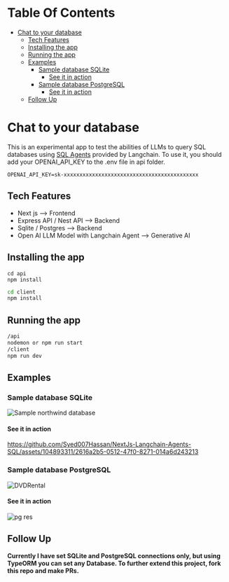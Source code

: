 # Table Of Contents

- [Chat to your database](#chat-to-your-database)
  * [Tech Features](#tech-features)
  * [Installing the app](#installing-the-app)
  * [Running the app](#running-the-app)
  * [Examples](#examples)
    + [Sample database SQLite](#sample-database-sqlite)
      - [See it in action](#see-it-in-action)
    + [Sample database PostgreSQL](#sample-database-postgresql)
      - [See it in action](#see-it-in-action-1)
  * [Follow Up](#follow-up)

# Chat to your database

This is an experimental app to test the abilities of LLMs to query SQL databases using [SQL Agents](https://github.com/Syed007Hassan/Langchain) provided by Langchain.
To use it, you should add your OPENAI_API_KEY to the .env file in api folder.

```
OPENAI_API_KEY=sk-xxxxxxxxxxxxxxxxxxxxxxxxxxxxxxxxxxxxxxxxxxx
```

## Tech Features
  * Next js --> Frontend
  * Express API / Nest API --> Backend
  * Sqlite / Postgres --> Backend
  * Open AI LLM Model with Langchain Agent  --> Generative AI

## Installing the app

```bash!
cd api
npm install
```

```bash
cd client
npm install
```

## Running the app

```bash
/api
nodemon or npm run start
/client
npm run dev
```
## Examples 

### Sample database SQLite
![Sample northwind database](https://user-images.githubusercontent.com/1945179/233065892-25edda54-01a2-467d-8a72-b96a30c71a5a.png)

#### See it in action

https://github.com/Syed007Hassan/NextJs-Langchain-Agents-SQL/assets/104893311/2616a2b5-0512-47f0-8271-014a6d243213

### Sample database PostgreSQL
![DVDRental](https://github.com/Syed007Hassan/NextJs-Langchain-Agents-SQL/assets/104893311/ec2eda87-8f98-42da-9b2e-db2ed1998d29)

#### See it in action

![pg res](https://github.com/Syed007Hassan/NextJs-Langchain-Agents-SQL/assets/104893311/4c8c94a2-5025-425b-ba5c-19b6036af534)

## Follow Up
**Currently I have set SQLite and PostgreSQL connections only, but using TypeORM you can set any Database. To further extend this project, fork this repo and make PRs.**



